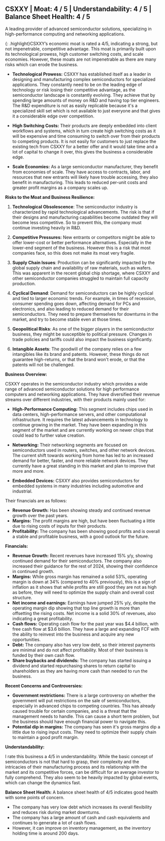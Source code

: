## CSXXY | Moat: 4 / 5 | Understandability: 4 / 5 | Balance Sheet Health: 4 / 5
A leading provider of advanced semiconductor solutions, specializing in high-performance computing and networking applications.

{: .highlight}CSXXY’s economic moat is rated a 4/5, indicating a strong, but not impenetrable, competitive advantage. This moat is primarily built upon its technological prowess, high customer switching costs, and scale economies. However, these moats are not impenetrable as there are many risks which can erode the business.

*   **Technological Prowess:** CSXXY has established itself as a leader in designing and manufacturing complex semiconductors for specialized applications. They constantly need to be on the leading edge of technology or risk losing their competitive advantage, as the semiconductor landscape is constantly evolving. They achieve that by spending large amounts of money on R&D and having top tier engineers. The R&D expenditure is not as easily replicable because it's a specialized skill set which is not available to just everyone and that gives it a considerable edge over competition.

*   **High Switching Costs:** Their products are deeply embedded into client workflows and systems, which in turn create high switching costs as it will be expensive and time consuming to switch over from their products to competing products. It is not easily for customers to just replace the existing tech from CSXXY for a better offer and it would take time and a lot of capital to change it over, this gives the business a considerable edge.

*   **Scale Economies:** As a large semiconductor manufacturer, they benefit from economies of scale. They have access to contracts, labor, and resources that new entrants will likely have trouble accessing, they also benefit in manufacturing. This leads to reduced per-unit costs and greater profit margins as a company scales up.

**Risks to the Moat and Business Resilience:**

1.  **Technological Obsolescence**: The semiconductor industry is characterized by rapid technological advancements. The risk is that if their designs and manufacturing capabilities become outdated they will become less competitive. So to prevent this, the company must continue investing heavily in R&D.

2.   **Competitive Pressures:** New entrants or competitors might be able to offer lower-cost or better performance alternatives. Especially in the lower-end segment of the business. However this is a risk that most companies face, so this does not make its moat very fragile.

3.  **Supply Chain Issues**: Production can be significantly impacted by the global supply chain and availability of raw materials, such as wafers. This was apparent in the recent global chip shortage, where CSXXY and other semiconductor companies struggled to maintain full capacity production.

4.  **Cyclical Demand**: Demand for semiconductors can be highly cyclical and tied to larger economic trends. For example, in times of recession, consumer spending goes down, affecting demand for PCs and electronics, and also leading to reduced demand for their semiconductors. They need to prepare themselves for downturns in the market, and try to become stable even at those times.

5.   **Geopolitical Risks**: As one of the bigger players in the semiconductor business, they might be susceptible to political pressure. Changes in trade policies and tariffs could also impact the business significantly.

6.  **Intangible Assets**: The goodwill of the company relies on a few intangibles like its brand and patents. However, these things do not guarantee high-returns, or that the brand won't erode, or that the patents will not be challenged.

**Business Overview:**

CSXXY operates in the semiconductor industry which provides a wide range of advanced semiconductor solutions for high performance computers and networking applications. They have diversified their revenue streams over different industries, with their products mainly used for:

*   **High-Performance Computing:** This segment includes chips used in data centers, high-performance servers, and other computational infrastructure. It requires the latest advancements in technology to continue growing in the market. They have been expanding in this segment of the market and are currently working on newer chips that could lead to further value creation.

*   **Networking:** Their networking segments are focused on semiconductors used in routers, switches, and other network devices. The current shift towards working from home has led to an increased demand for better, faster, and more reliable network devices. They currently have a great standing in this market and plan to improve that more and more.

*  **Embedded Devices:** CSXXY also provides semiconductors for embedded systems in many industries including automotive and industrial.

 Their financials are as follows:
*  **Revenue Growth:** Has been showing steady and continued revenue growth over the past years.
*   **Margins:** The profit margins are high, but have been fluctuating a little due to rising costs of inputs for their products.
*  **Profitability:** The company has been showing good profits and is overall a stable and profitable business, with a good outlook for the future.

**Financials:**

*   **Revenue Growth:** Recent revenues have increased 15% y/y, showing continued demand for their semiconductors. The company also increased their guidance for the rest of 2024, showing their confidence in continued growth.
*   **Margins:** While gross margin has remained a solid 53%, operating margin is down at 34% (compared to 40% previously), this is a sign of inflation as it shows that while profits are still good they are not as high as before, they will need to optimize the supply chain and overall cost structure.
*   **Net income and earnings:** Earnings have jumped 25% y/y, despite the operating margin dip showing that top line growth is more than offsetting the rising costs. Net income is a solid 30% of revenues, also indicating a great profitability.
*   **Cash flows:** Operating cash flow for the past year was $4.4 billion, with free cash flow at $3.6 billion. They have a large and expanding FCF with the ability to reinvest into the business and acquire any new opportunities.
*   **Debt:** The company also has very low debt, so their interest payments are minimal and do not affect profitability. Most of their business is funded by their own cash flow.
*   **Share buybacks and dividends:** The company has started issuing a dividend and started repurchasing shares to return capital to shareholders as they are having more cash than needed to run the business.

**Recent Concerns and Controversies:**

*    **Government restrictions:** There is a large controversy on whether the government will put restrictions on the sale of semiconductors, especially in advanced chips to competing countries. This has already caused trouble for certain companies, and is a threat that the management needs to handle. This can cause a short term problem, but the business should have enough financial power to navigate this.
*    **Potential dip in margins:** The company has seen it's gross margins dip a little due to rising input costs. They need to optimize their supply chain to maintain a good profit margin.

**Understandability:**

I rate this business a 4/5 in understandability. While the basic concept of semiconductors is not that hard to grasp, their complexity and the intricacies of their manufacturing process and its relationship with the market and its competitive forces, can be difficult for an average investor to fully comprehend. They also seem to be heavily impacted by global events, which can change the dynamics fast.

**Balance Sheet Health:**
A balance sheet health of 4/5 indicates good health with some points of concern.
* The company has very low debt which increases its overall flexibility and reduces risk during market downturns.
*   The company has a large amount of cash and cash equivalents and continues to generate a lot of cash flows.
*   However, it can improve on inventory management, as the inventory holding time is around 200 days.

